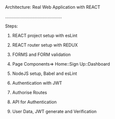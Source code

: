 Architecture: Real Web Application with REACT

..............................................

Steps:

1. REACT project setup with esLint

2. REACT router setup with REDUX

3. FORMS and FORM validation

4. Page Components=> Home::Sign Up::Dashboard

5. NodeJS setup, Babel and esLint

6. Authentication with JWT

7. Authorise Routes

8. API for Authentication

9. User Data, JWT generate and Verification